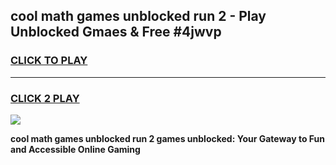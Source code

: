
## cool math games unblocked run 2 - Play Unblocked Gmaes & Free #4jwvp
<h3>
<a href="https://news.freeplayer.one?title=cool_math_games_unblocked_run_2&ref=03M">CLICK TO PLAY</a></h3>
<hr>

<h3>
<a href="https://news.freeplayer.one?title=cool_math_games_unblocked_run_2&ref=03M">CLICK 2 PLAY</a>
  
</h3>

<a href="https://news.freeplayer.one?title=cool_math_games_unblocked_run_2&ref=03M"><img src="https://clearcache.store/games.png"></a>


**cool math games unblocked run 2 games unblocked: Your Gateway to Fun and Accessible Online Gaming**
